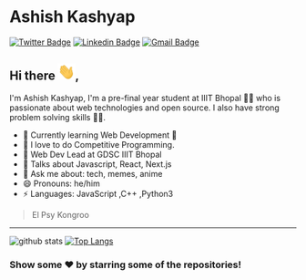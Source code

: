 # Ashish Kashyap 
[![Twitter Badge](https://img.shields.io/twitter/url?label=Ashish_K&style=social&url=https%3A%2F%2Ftwitter.com%2FAshishK31900175)](https://twitter.com/AshishK31900175) [![Linkedin Badge](https://img.shields.io/badge/-ashishkashyap-blue?style=flat-square&logo=Linkedin&logoColor=white&link=https://www.linkedin.com/in/ashish-kashyap31/)](https://www.linkedin.com/in/ashish-kashyap31/) 
[![Gmail Badge](https://img.shields.io/badge/-akk312000@gmail.com-c14438?style=flat-square&logo=Gmail&logoColor=white&link=mailto:akk312000@gmail.com)](mailto:akk312000@gmail.com)

## Hi there <img src="https://raw.githubusercontent.com/ptprashanttripathi/ptprashanttripathi/master/hi.gif" width="30px">, 
I'm Ashish Kashyap, I'm a pre-final year student at IIIT Bhopal 👨‍💻 who is passionate about web technologies and open source. I also have strong problem solving skills
🏄‍♂️. 

- 🔭 Currently learning Web Development 🚀
- 🌱 I love to do Competitive Programming.
- 🎃 Web Dev Lead at GDSC IIIT Bhopal
- 🦜 Talks about Javascript, React, Next.js
- 💬 Ask me about: tech, memes, anime
- 😄 Pronouns: he/him
- ⚡ Languages: JavaScript ,C++ ,Python3



> El Psy Kongroo 


---
![github stats](https://github-readme-stats.vercel.app/api?username=akk312000&count_private=true&title_color=FD9047&icon_color=FD9047&text_color=0C2233&custom_title=Ashish+Kashyap's+GitHub+Stats&show_icons=true)
[![Top Langs](https://github-readme-stats.vercel.app/api/top-langs/?username=akk312000&layout=compact)](https://github.com/anuraghazra/github-readme-stats)

### Show some ❤️ by starring some of the repositories!
